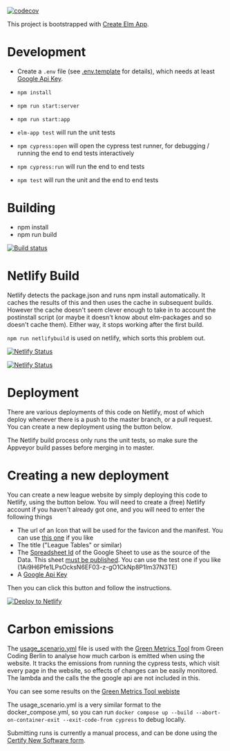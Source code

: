 [![codecov](https://codecov.io/gh/ceddlyburge/elm-league-tables-from-google-sheets/branch/master/graph/badge.svg)](https://codecov.io/gh/ceddlyburge/elm-league-tables-from-google-sheets)

This project is bootstrapped with [Create Elm App](https://github.com/halfzebra/create-elm-app).

# Development

- Create a `.env` file (see [.env.template](.env.template) for details), which needs at least [Google Api Key](https://developers.google.com/maps/documentation/javascript/get-api-key).

- `npm install`
- `npm run start:server`
- `npm run start:app`

- `elm-app test` will run the unit tests
- `npm cypress:open` will open the cypress test runner, for debugging / running the end to end tests interactively
- `npm cypress:run` will run the end to end tests
- `npm test` will run the unit and the end to end tests

# Building

- npm install
- npm run build

[![Build status](https://ci.appveyor.com/api/projects/status/2a2vfr5dau7rquob?svg=true)](https://ci.appveyor.com/project/ceddlyburge/elm-league-tables-from-google-sheets)

# Netlify Build

Netlify detects the package.json and runs npm install automatically. It caches the results of this and then uses the cache in subsequent builds. However the cache doesn't seem clever enough to take in to account the postinstall script (or maybe it doesn't know about elm-packages and so doesn't cache them). Either way, it stops working after the first build.

`npm run netlifybuild` is used on netlify, which sorts this problem out.

[![Netlify Status](https://api.netlify.com/api/v1/badges/ff3ad710-5201-40bb-b9ef-0dd077dd8f4a/deploy-status)](https://app.netlify.com/sites/se-polo-2018/deploys)

[![Netlify Status](https://api.netlify.com/api/v1/badges/a09c65ca-8139-4aa4-93f6-87da2ad62079/deploy-status)](https://app.netlify.com/sites/se-polo-2019/deploys)

# Deployment

There are various deployments of this code on Netlify, most of which deploy whenever there is a push to the master branch, or a pull request. You can create a new deployment using the button below.

The Netlify build process only runs the unit tests, so make sure the Appveyor build passes before merging in to master.

# Creating a new deployment

You can create a new league website by simply deploying this code to Netlify, using the button below. You will need to create a (free) Netlify account if you haven't already got one, and you will need to enter the following things

- The url of an Icon that will be used for the favicon and the manifest. You can use [this one](https://raw.githubusercontent.com/ceddlyburge/CanoePoloLeagueOrganiser/master/CanoePoloLeagueOrganiserXamarin/Resources/drawable/canoe_polo_ball.png) if you like
- The title ("League Tables" or similar)
- The [Spreadsheet Id](https://developers.google.com/sheets/api/guides/concepts#spreadsheet_id) of the Google Sheet to use as the source of the Data. This sheet [must be published](https://support.google.com/docs/answer/183965). You can use the test one if you like (1Ai9H6Pfe1LPsOcksN6EF03-z-gO1CkNp8P1Im37N3TE)
- A [Google Api Key](https://developers.google.com/maps/documentation/javascript/get-api-key)

Then you can click this button and follow the instructions.

[![Deploy to Netlify](https://www.netlify.com/img/deploy/button.svg)](https://app.netlify.com/start/deploy?repository=https://github.com/ceddlyburge/elm-league-tables-from-google-sheets)

# Carbon emissions

The [usage_scenario.yml](./usage_scenario.yml) file is used with the [Green Metrics Tool](https://metrics.green-coding.berlin/index.html) from Green Coding Berlin to analyse how much carbon is emitted when using the website. It tracks the emissions from running the cypress tests, which visit every page in the website, so effects of changes can be easily monitored. The lambda and the calls the the google api are not included in this.

You can see some results on the [Green Metrics Tool webiste](https://metrics.green-coding.berlin/stats.html?id=ad7de4a7-9a63-4970-ac00-3bea04843d1b)

The usage_scenario.yml is a very similar format to the docker_compose.yml, so you can run `docker compose up --build --abort-on-container-exit --exit-code-from cypress` to debug locally.

Submitting runs is currently a manual process, and can be done using the [Certify New Software form](https://metrics.green-coding.berlin/request.html).
